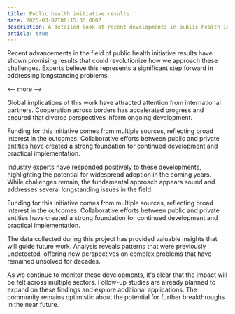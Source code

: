```yaml
---
title: Public health initiative results
date: 2025-03-07T00:15:36.000Z
description: A detailed look at recent developments in public health initiative results
article: true
---
```

Recent advancements in the field of public health initiative results have shown promising results that could revolutionize how we approach these challenges. Experts believe this represents a significant step forward in addressing longstanding problems.

<-- more -->

Global implications of this work have attracted attention from international partners. Cooperation across borders has accelerated progress and ensured that diverse perspectives inform ongoing development.

Funding for this initiative comes from multiple sources, reflecting broad interest in the outcomes. Collaborative efforts between public and private entities have created a strong foundation for continued development and practical implementation.

Industry experts have responded positively to these developments, highlighting the potential for widespread adoption in the coming years. While challenges remain, the fundamental approach appears sound and addresses several longstanding issues in the field.

Funding for this initiative comes from multiple sources, reflecting broad interest in the outcomes. Collaborative efforts between public and private entities have created a strong foundation for continued development and practical implementation.

The data collected during this project has provided valuable insights that will guide future work. Analysis reveals patterns that were previously undetected, offering new perspectives on complex problems that have remained unsolved for decades.

As we continue to monitor these developments, it's clear that the impact will be felt across multiple sectors. Follow-up studies are already planned to expand on these findings and explore additional applications. The community remains optimistic about the potential for further breakthroughs in the near future.
